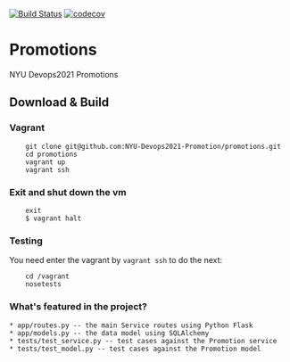 [![Build Status](https://app.travis-ci.com/NYU-Devops2021-Promotion/promotions.svg?branch=master)](https://app.travis-ci.com/NYU-Devops2021-Promotion/promotions)
[![codecov](https://codecov.io/gh/NYU-Devops2021-Promotion/promotions/branch/master/graph/badge.svg?token=DWO0B8YVZA)](https://codecov.io/gh/NYU-Devops2021-Promotion/promotions)


# Promotions
NYU Devops2021 Promotions

## Download & Build
### Vagrant
```shell
    git clone git@github.com:NYU-Devops2021-Promotion/promotions.git
    cd promotions
    vagrant up
    vagrant ssh
```
### Exit and shut down the vm
```shell
    exit
    $ vagrant halt
```
### Testing
You need enter the vagrant by ```vagrant ssh``` to do the next:
```shell
    cd /vagrant
    nosetests
```
### What's featured in the project?

    * app/routes.py -- the main Service routes using Python Flask
    * app/models.py -- the data model using SQLAlchemy
    * tests/test_service.py -- test cases against the Promotion service
    * tests/test_model.py -- test cases against the Promotion model
